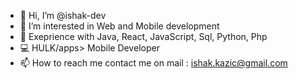 - 👋 Hi, I’m @ishak-dev
- 👀 I’m interested in Web and Mobile development 
- 🌱 Exeprience with Java, React, JavaScript, Sql, Python, Php
- 💻 HULK/apps> Mobile Developer
- 📫 How to reach me contact me on mail : ishak.kazic@gmail.com

<!---
ishak-dev/ishak-dev is a ✨ special ✨ repository because its `README.md` (this file) appears on your GitHub profile.
You can click the Preview link to take a look at your changes.
--->

